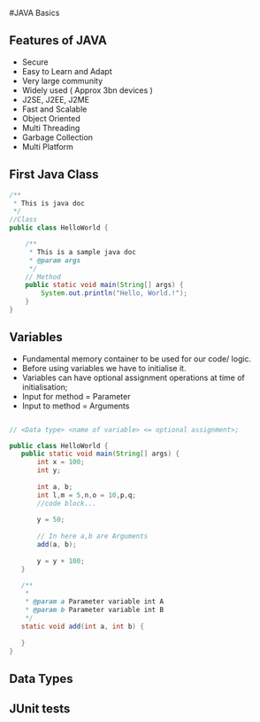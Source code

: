 #JAVA Basics

## Features of JAVA
- Secure
- Easy to Learn and Adapt
- Very large community
- Widely used ( Approx 3bn devices )
- J2SE, J2EE, J2ME
- Fast and Scalable
- Object Oriented
- Multi Threading
- Garbage Collection
- Multi Platform


## First Java Class

```java
/**
 * This is java doc
 */
//Class
public class HelloWorld {

    /**
     * This is a sample java doc
     * @param args
     */
    // Method
    public static void main(String[] args) {
        System.out.println("Hello, World.!");
    }
}

```


## Variables

- Fundamental memory container to be used for our code/ logic.
- Before using variables we have to initialise it.
- Variables can have optional assignment operations at time of initialisation;
- Input for method = Parameter
- Input to method = Arguments
 ```java

// <Data type> <name of variable> <= optional assignment>;

public class HelloWorld {
    public static void main(String[] args) {
        int x = 100;
        int y;
        
        int a, b;
        int l,m = 5,n,o = 10,p,q;
        //code block...
        
        y = 50;
        
        // In here a,b are Arguments
        add(a, b);
        
        y = y + 100;
    }

    /**
     * 
     * @param a Parameter variable int A
     * @param b Parameter variable int B
     */
    static void add(int a, int b) {
        
    }
}

```


## Data Types

## JUnit tests